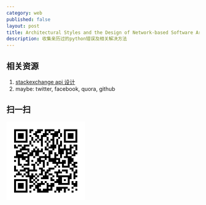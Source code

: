 ```yaml
---
category: web
published: false
layout: post
title: Architectural Styles and the Design of Network-based Software Architectures
description: 收集亲历过的python错误及相关解决方法
---
```


##
## 相关资源  
> 
1. [stackexchange api 设计](https://api.stackexchange.com/docs)
2. maybe: twitter, facebook, quora, github



## 扫一扫     

![2014-10-30-restful-api-design.md](../../images/share/2014-10-30-restful-api-design.md.jpg)